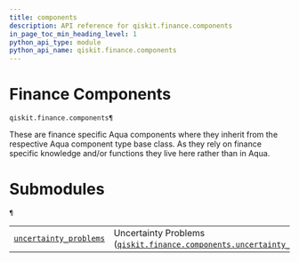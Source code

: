 ```yaml
---
title: components
description: API reference for qiskit.finance.components
in_page_toc_min_heading_level: 1
python_api_type: module
python_api_name: qiskit.finance.components
---
```


<span id="module-qiskit.finance.components" />

<span id="qiskit-finance-components" />

# Finance Components

<span id="module-qiskit.finance.components" />

`qiskit.finance.components¶`

These are finance specific Aqua components where they inherit from the respective Aqua component type base class. As they rely on finance specific knowledge and/or functions they live here rather than in Aqua.

# Submodules

<span id="module-qiskit.finance.components" />

`¶`

|                                                                                                                                                                                 |                                                                                                                                                                                                                                  |
| ------------------------------------------------------------------------------------------------------------------------------------------------------------------------------- | -------------------------------------------------------------------------------------------------------------------------------------------------------------------------------------------------------------------------------- |
| [`uncertainty_problems`](qiskit.finance.components.uncertainty_problems#module-qiskit.finance.components.uncertainty_problems "qiskit.finance.components.uncertainty_problems") | Uncertainty Problems ([`qiskit.finance.components.uncertainty_problems`](qiskit.finance.components.uncertainty_problems#module-qiskit.finance.components.uncertainty_problems "qiskit.finance.components.uncertainty_problems")) |

